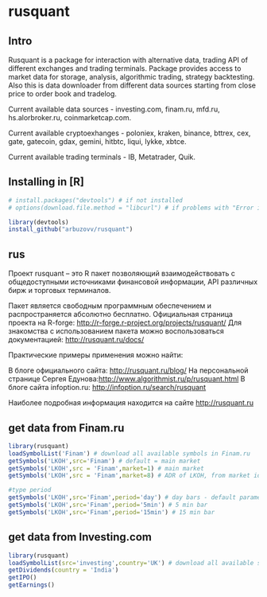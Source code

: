 # rusquant

## Intro



Rusquant is a package for interaction with alternative data, trading API of different exchanges and trading terminals.
Package provides access to market data for storage, analysis, algorithmic trading, strategy backtesting.
Also this is data downloader from different data sources starting from close price to order book and tradelog. 


Current available data sources - investing.com, finam.ru, mfd.ru, hs.alorbroker.ru, coinmarketcap.com. 

Current available cryptoexhanges - poloniex, kraken, binance, bttrex, cex, gate, gatecoin, gdax, gemini, hitbtc, liqui, lykke, xbtce. 

Current available trading terminals - IB, Metatrader, Quik. 

## Installing in [R]

```R
# install.packages("devtools") # if not installed
# options(download.file.method = "libcurl") # if problems with "Error in utils::download.file(url, path...."

library(devtools)
install_github("arbuzovv/rusquant")
```

## rus

Проект rusquant – это  R пакет позволяющий взаимодействовать с общедоступными источниками финансовой информации, API различных бирж и торговых терминалов.

Пакет является свободным программным обеспечением и распространяется абсолютно бесплатно.
Официальная страница проекта на R-forge: http://r-forge.r-project.org/projects/rusquant/
Для знакомства c использованием пакета можно воспользоваться документацией: http://rusquant.ru/docs/

Практические примеры применения можно найти:

В блоге официального сайта: http://rusquant.ru/blog/
На персональной странице Сергея Едунова:http://www.algorithmist.ru/p/rusquant.html
В блоге сайта infoption.ru:  http://infoption.ru/search/rusquant

Наиболее подробная информация находится на сайте http://rusquant.ru


## get data from Finam.ru

```R
library(rusquant)
loadSymbolList('Finam') # download all available symbols in Finam.ru 
getSymbols('LKOH',src='Finam') # default = main market
getSymbols('LKOH',src = 'Finam',market=1) # main market
getSymbols('LKOH',src = 'Finam',market=8) # ADR of LKOH, from market id from loadSymbolList

#type period
getSymbols('LKOH',src='Finam',period='day') # day bars - default parameter
getSymbols('LKOH',src='Finam',period='5min') # 5 min bar 
getSymbols('LKOH',src='Finam',period='15min') # 15 min bar 
```

## get data from Investing.com
```R
library(rusquant)
loadSymbolList(src='investing',country='UK') # download all available symbols in Finam.ru 
getDividends(country = 'India')
getIPO()
getEarnings()
```



